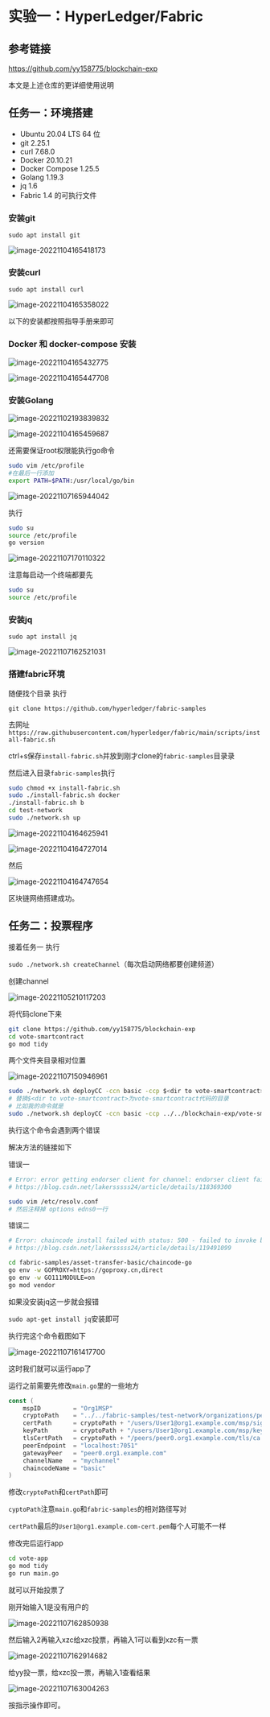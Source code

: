 # 实验一：HyperLedger/Fabric

## 参考链接

https://github.com/yy158775/blockchain-exp

本文是上述仓库的更详细使用说明

## 任务一：环境搭建

- Ubuntu 20.04 LTS 64 位
- git 2.25.1
- curl 7.68.0
- Docker 20.10.21
- Docker Compose 1.25.5
- Golang 1.19.3
- jq 1.6
- Fabric 1.4 的可执行文件

### 安装git

`sudo apt install git`

![image-20221104165418173](README.assets/image-20221104165418173.png)

### 安装curl

`sudo apt install curl`

![image-20221104165358022](README.assets/image-20221104165358022.png)

以下的安装都按照指导手册来即可

### Docker 和 docker-compose 安装

![image-20221104165432775](README.assets/image-20221104165432775.png)

![image-20221104165447708](README.assets/image-20221104165447708.png)

### 安装Golang

![image-20221102193839832](README.assets/image-20221102193839832.png)

![image-20221104165459687](README.assets/image-20221104165459687.png)

还需要保证root权限能执行go命令

```bash
sudo vim /etc/profile
#在最后一行添加
export PATH=$PATH:/usr/local/go/bin
```

![image-20221107165944042](README.assets/image-20221107165944042.png)

执行

```bash
sudo su
source /etc/profile
go version
```

![image-20221107170110322](README.assets/image-20221107170110322.png)

注意每启动一个终端都要先

```bash
sudo su
source /etc/profile
```

### 安装jq

`sudo apt install jq`

![image-20221107162521031](README.assets/image-20221107162521031.png)

### 搭建fabric环境

随便找个目录 执行

`git clone https://github.com/hyperledger/fabric-samples`

去网址`https://raw.githubusercontent.com/hyperledger/fabric/main/scripts/install-fabric.sh`

ctrl+s保存`install-fabric.sh`并放到刚才clone的`fabric-samples`目录录

然后进入目录`fabric-samples`执行

```bash
sudo chmod +x install-fabric.sh
sudo ./install-fabric.sh docker
./install-fabric.sh b
cd test-network
sudo ./network.sh up
```

![image-20221104164625941](README.assets/image-20221104164625941.png)

![image-20221104164727014](README.assets/image-20221104164727014.png)

然后

![image-20221104164747654](README.assets/image-20221104164747654.png)

区块链网络搭建成功。

## 任务二：投票程序

接着任务一 执行

`sudo ./network.sh createChannel`（每次启动网络都要创建频道）

创建channel

![image-20221105210117203](README.assets/image-20221105210117203.png)

将代码clone下来

```bash
git clone https://github.com/yy158775/blockchain-exp
cd vote-smartcontract
go mod tidy
```

两个文件夹目录相对位置

![image-20221107150946961](README.assets/image-20221107150946961.png)

```bash
sudo ./network.sh deployCC -ccn basic -ccp $<dir to vote-smartcontract> -ccl go
# 替换$<dir to vote-smartcontract>为vote-smartcontract代码的目录
# 比如我的命令就是
sudo ./network.sh deployCC -ccn basic -ccp ../../blockchain-exp/vote-smartcontract -ccl go
```

执行这个命令会遇到两个错误

解决方法的链接如下

错误一

```bash
# Error: error getting endorser client for channel: endorser client failed to connect to peer0
# https://blog.csdn.net/lakersssss24/article/details/118369300

sudo vim /etc/resolv.conf
# 然后注释掉 options edns0一行
```

错误二

```bash
# Error: chaincode install failed with status: 500 - failed to invoke backing...
# https://blog.csdn.net/lakersssss24/article/details/119491099

cd fabric-samples/asset-transfer-basic/chaincode-go
go env -w GOPROXY=https://goproxy.cn,direct
go env -w GO111MODULE=on
go mod vendor
```

如果没安装jq这一步就会报错

`sudo apt-get install jq`安装即可

执行完这个命令截图如下

![image-20221107161417700](README.assets/image-20221107161417700.png)

这时我们就可以运行app了

运行之前需要先修改`main.go`里的一些地方

```go
const (
	mspID         = "Org1MSP"
	cryptoPath    = "../../fabric-samples/test-network/organizations/peerOrganizations/org1.example.com"
	certPath      = cryptoPath + "/users/User1@org1.example.com/msp/signcerts/User1@org1.example.com-cert.pem"
	keyPath       = cryptoPath + "/users/User1@org1.example.com/msp/keystore/"
	tlsCertPath   = cryptoPath + "/peers/peer0.org1.example.com/tls/ca.crt"
	peerEndpoint  = "localhost:7051"
	gatewayPeer   = "peer0.org1.example.com"
	channelName   = "mychannel"
	chaincodeName = "basic"
)

```

修改`cryptoPath`和`certPath`即可

`cyptoPath`注意`main.go`和`fabric-samples`的相对路径写对

`certPath`最后的`User1@org1.example.com-cert.pem`每个人可能不一样

修改完后运行app

```bash
cd vote-app
go mod tidy
go run main.go
```

就可以开始投票了

刚开始输入1是没有用户的

![image-20221107162850938](README.assets/image-20221107162850938.png)

然后输入2再输入xzc给xzc投票，再输入1可以看到xzc有一票

![image-20221107162914682](README.assets/image-20221107162914682.png)

给yy投一票，给xzc投一票，再输入1查看结果

![image-20221107163004263](README.assets/image-20221107163004263.png)

按指示操作即可。
